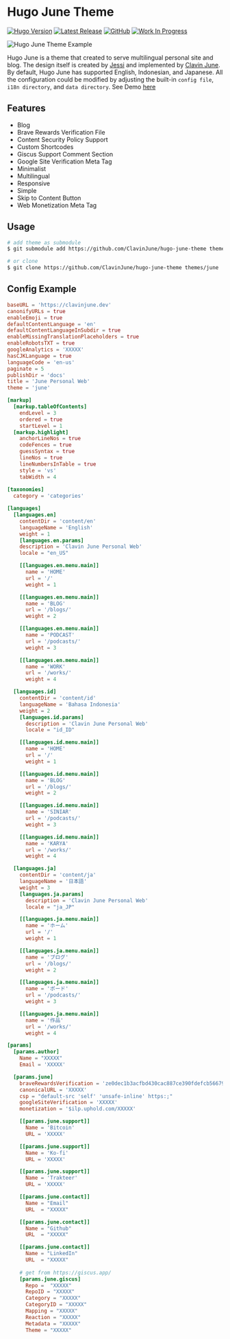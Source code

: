 # Hugo June Theme

[![Hugo Version](https://img.shields.io/static/v1?label=Hugo+Version&message=0.128.2&color=blue&logo=hugo)](https://github.com/gohugoio/hugo/releases/tag/v0.128.2)
[![Latest Release](https://img.shields.io/github/tag/ClavinJune/hugo-june-theme.svg)](https://github.com/ClavinJune/hugo-june-theme/releases/latest)
[![GitHub](https://img.shields.io/github/license/ClavinJune/hugo-june-theme)](https://github.com/ClavinJune/hugo-june-theme/blob/master/LICENSE)
[![Work In Progress](https://img.shields.io/static/v1?label=Work+In+Progress&message=true&color=green&logo=github)](https://github.com/ClavinJune/hugo-june-theme)

![Hugo June Theme Example](https://hugo.ClavinJune.dev/images/example.png)

Hugo June is a theme that created to serve multilingual personal site and blog. The design itself is created by [Jessi](https://munyaaa.github.io/) and implemented by [Clavin June](https://clavinjune.dev). By default, Hugo June has supported English, Indonesian, and Japanese. All the configuration could be modified by adjusting the built-in `config file`, `i18n directory`, and `data directory`. See Demo [here](https://clavinjune.dev)

## Features

- Blog
- Brave Rewards Verification File
- Content Security Policy Support
- Custom Shortcodes
- Giscus Support Comment Section
- Google Site Verification Meta Tag
- Minimalist
- Multilingual
- Responsive
- Simple
- Skip to Content Button
- Web Monetization Meta Tag

## Usage

```bash
# add theme as submodule
$ git submodule add https://github.com/ClavinJune/hugo-june-theme themes/june

# or clone
$ git clone https://github.com/ClavinJune/hugo-june-theme themes/june
```

## Config Example

```toml
baseURL = 'https://clavinjune.dev'
canonifyURLs = true
enableEmoji = true
defaultContentLanguage = 'en'
defaultContentLanguageInSubdir = true
enableMissingTranslationPlaceholders = true
enableRobotsTXT = true
googleAnalytics = 'XXXXX'
hasCJKLanguage = true
languageCode = 'en-us'
paginate = 5
publishDir = 'docs'
title = 'June Personal Web'
theme = 'june'

[markup]
  [markup.tableOfContents]
    endLevel = 3
    ordered = true
    startLevel = 1
  [markup.highlight]
    anchorLineNos = true
    codeFences = true
    guessSyntax = true
    lineNos = true
    lineNumbersInTable = true
    style = 'vs'
    tabWidth = 4
  
[taxonomies]
  category = 'categories'

[languages]
  [languages.en]
    contentDir = 'content/en'
    languageName = 'English'
    weight = 1
    [languages.en.params]
    description = 'Clavin June Personal Web'
    locale = "en_US"

    [[languages.en.menu.main]]
      name = 'HOME'
      url = '/'
      weight = 1

    [[languages.en.menu.main]]
      name = 'BLOG'
      url = '/blogs/'
      weight = 2

    [[languages.en.menu.main]]
      name = 'PODCAST'
      url = '/podcasts/'
      weight = 3

    [[languages.en.menu.main]]
      name = 'WORK'
      url = '/works/'
      weight = 4

  [languages.id]
    contentDir = 'content/id'
    languageName = 'Bahasa Indonesia'
    weight = 2
    [languages.id.params]
      description = 'Clavin June Personal Web'
      locale = "id_ID"

    [[languages.id.menu.main]]
      name = 'HOME'
      url = '/'
      weight = 1

    [[languages.id.menu.main]]
      name = 'BLOG'
      url = '/blogs/'
      weight = 2

    [[languages.id.menu.main]]
      name = 'SINIAR'
      url = '/podcasts/'
      weight = 3

    [[languages.id.menu.main]]
      name = 'KARYA'
      url = '/works/'
      weight = 4

  [languages.ja]
    contentDir = 'content/ja'
    languageName = '日本語'
    weight = 3
    [languages.ja.params]
      description = 'Clavin June Personal Web'
      locale = "ja_JP"

    [[languages.ja.menu.main]]
      name = 'ホーム'
      url = '/'
      weight = 1

    [[languages.ja.menu.main]]
      name = 'ブログ'
      url = '/blogs/'
      weight = 2

    [[languages.ja.menu.main]]
      name = 'ポード'
      url = '/podcasts/'
      weight = 3

    [[languages.ja.menu.main]]
      name = '作品'
      url = '/works/'
      weight = 4

[params]
  [params.author]
    Name = "XXXXX"
    Email = 'XXXXX'

  [params.june]
    braveRewardsVerification = 'ze0dec1b3acfbd430cac887ce390fdefcb56679334fcd39bc49d434660a52e26c'
    canonicalURL = 'XXXXX'
    csp = "default-src 'self' 'unsafe-inline' https:;"
    googleSiteVerification = 'XXXXX'
    monetization = '$ilp.uphold.com/XXXXX'

    [[params.june.support]]
      Name = 'Bitcoin'
      URL = 'XXXXX'

    [[params.june.support]]
      Name = 'Ko-fi'
      URL = 'XXXXX'

    [[params.june.support]]
      Name = 'Trakteer'
      URL = 'XXXXX'

    [[params.june.contact]]
      Name = "Email"
      URL  = "XXXXX"

    [[params.june.contact]]
      Name = "Github"
      URL  = "XXXXX"

    [[params.june.contact]]
      Name = "LinkedIn"
      URL  = "XXXXX"
      
    # get from https://giscus.app/
    [params.june.giscus]
      Repo =  "XXXXX"
      RepoID = "XXXXX"
      Category = "XXXXX"
      CategoryID = "XXXXX"
      Mapping = "XXXXX"
      Reaction = "XXXXX"
      Metadata = "XXXXX"
      Theme = "XXXXX"
```
